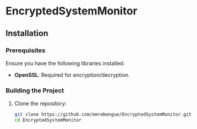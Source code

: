 # EncryptedSystemMonitor

## Installation

### Prerequisites

Ensure you have the following libraries installed:

- **OpenSSL**: Required for encryption/decryption.

### Building the Project

1. Clone the repository:
   ```sh
   git clone https://github.com/emrebengue/EncryptedSystemMonitor.git
   cd EncryptedSystemMonitor
